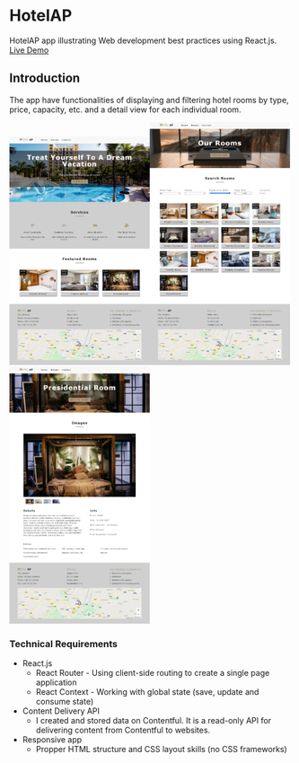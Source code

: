 HotelAP
=================

HotelAP app illustrating Web development best practices using React.js.
[Live Demo](https://eldarcelik.github.io/hotel-ap/)

Introduction
------------

The app have functionalities of displaying and filtering hotel rooms by type, price, capacity, etc. and a detail view for each individual room.

<img src="src/images/Home-page.png" width="250" /><img src="src/images/Rooms-page.png" width="250" /><img src="src/images/Room-page.png" width="250" />

### Technical Requirements
* React.js
    * React Router - Using client-side routing to create a single page application
    * React Context - Working with global state (save, update and consume state)
* Content Delivery API
    * I created and stored data on Contentful. It is a read-only API for delivering content from Contentful to websites.
* Responsive app 
    * Propper HTML structure and CSS layout skills (no CSS frameworks)